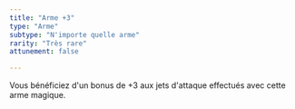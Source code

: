 ```yaml
---
title: "Arme +3"
type: "Arme"
subtype: "N'importe quelle arme"
rarity: "Très rare"
attunement: false

---
```

Vous bénéficiez d'un bonus de +3 aux jets d'attaque  effectués avec cette arme magique.
